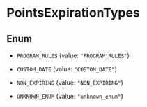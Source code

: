 

# PointsExpirationTypes

## Enum


* `PROGRAM_RULES` (value: `"PROGRAM_RULES"`)

* `CUSTOM_DATE` (value: `"CUSTOM_DATE"`)

* `NON_EXPIRING` (value: `"NON_EXPIRING"`)

* `UNKNOWN_ENUM` (value: `"unknown_enum"`)



